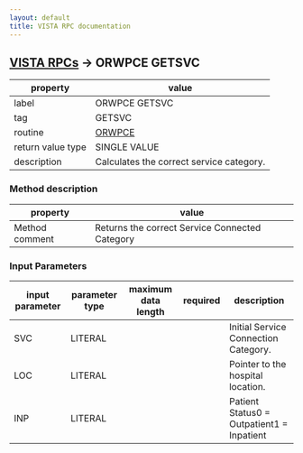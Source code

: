 ```yaml
---
layout: default
title: VISTA RPC documentation
---
```




## [VISTA RPCs](TableOfContent.md) &#8594; ORWPCE GETSVC 

 property | value 
--- | --- 
 label | ORWPCE GETSVC
 tag | GETSVC
 routine | [ORWPCE](http://code.osehra.org/dox/Routine_ORWPCE_source.html)
 return value type | SINGLE VALUE
 description | Calculates the correct service category.


### Method description

 property | value 
--- | --- 
 Method comment | Returns the correct Service Connected Category

### Input Parameters

| input parameter | parameter type | maximum data length | required | description | 
| --- | --- | --- | --- | --- | 
| SVC | LITERAL |  |  | Initial Service Connection Category. | 
| LOC | LITERAL |  |  | Pointer to the hospital location. | 
| INP | LITERAL |  |  | Patient Status0 = Outpatient1 = Inpatient | 